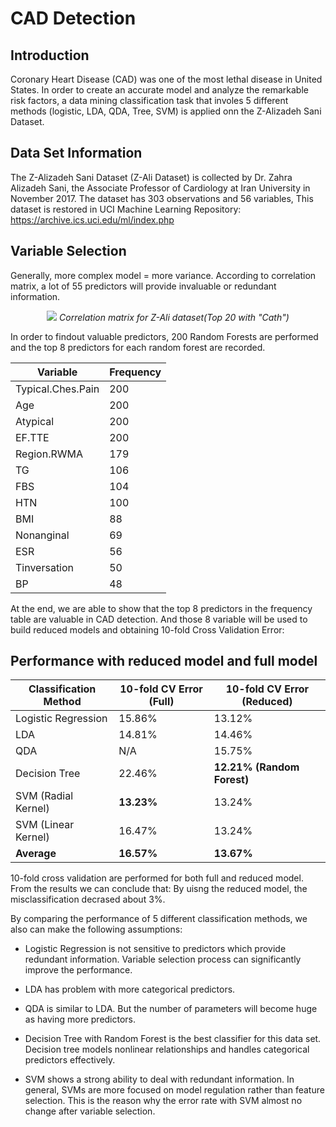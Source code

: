 # CAD Detection
## Introduction
Coronary Heart Disease (CAD) was one of the most lethal disease in United States. In order to create an accurate model and analyze the remarkable risk factors, a data mining classification task that involes 5 different methods (logistic, LDA, QDA, Tree, SVM) is applied onn the Z-Alizadeh Sani Dataset.

## Data Set Information
The Z-Alizadeh Sani Dataset (Z-Ali Dataset) is collected by Dr. Zahra
Alizadeh Sani, the Associate Professor of Cardiology at Iran University in
November 2017. The dataset has 303 observations and 56 variables, This dataset is restored in UCI Machine Learning Repository: https://archive.ics.uci.edu/ml/index.php

## Variable Selection
Generally, more complex model = more variance. According to correlation matrix, a lot of 55 predictors will provide invaluable or redundant information.
<p align="center">
<img src="https://raw.githubusercontent.com/Israfiliya/CAD/master/Outputs/CorP-.png">
<I>Correlation matrix for Z-Ali dataset(Top 20 with "Cath")</I>
</p>
In order to findout valuable predictors, 200 Random Forests are performed and the top 8 predictors for each random forest are recorded.

| Variable          | Frequency |
|-------------------|-----------|
| Typical.Ches.Pain | 200       |
| Age               | 200       |
| Atypical          | 200       |
| EF.TTE            | 200       |
| Region.RWMA       | 179       |
| TG                | 106       |
| FBS               | 104       |
| HTN               | 100       |
| BMI               | 88        |
| Nonanginal        | 69        |
| ESR               | 56        |
| Tinversation      | 50        |
| BP                | 48        |

At the end, we are able to show that the top 8 predictors in the frequency table are valuable in CAD detection. And those 8 variable will be used to  build reduced models and obtaining 10-fold Cross Validation Error:

## Performance with reduced model and full model
|Classification Method| 10-fold CV Error (Full)| 10-fold CV Error (Reduced)|
|---------------------|------------------------|----------------------------|
|Logistic Regression|15.86% |13.12%|
|LDA |14.81% |14.46%|
|QDA |N/A |15.75%|
|Decision Tree |22.46% |**12.21% (Random Forest)**
|SVM (Radial Kernel) |**13.23%** |13.24%
|SVM (Linear Kernel) |16.47% |13.24%
|**Average** |**16.57%** |**13.67%**

10-fold cross validation are performed for both full and reduced model. From the results we can conclude that: By uisng the reduced model, the misclassification decrased about 3%.

By comparing the performance of 5 different classification methods, we also can make the following assumptions:
* Logistic Regression is not sensitive to predictors which provide redundant information. Variable selection process can significantly improve the performance.

* LDA has problem with more categorical predictors.

* QDA is similar to LDA. But the number of parameters will become huge as having more predictors.

* Decision Tree with Random Forest is the best classifier for this data set. Decision tree models nonlinear relationships and handles categorical predictors effectively.
* SVM shows a strong ability to deal with redundant information. In general, SVMs are more focused
on model regulation rather than feature selection. This is the reason why the error rate with SVM
almost no change after variable selection.

